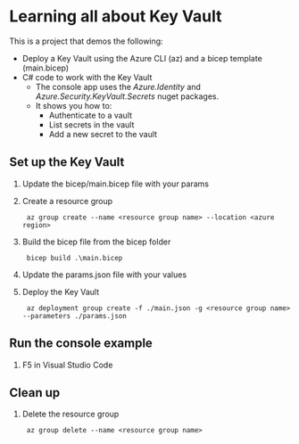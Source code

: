 # Learning all about Key Vault

This is a project that demos the following:

- Deploy a Key Vault using the Azure CLI (az) and a bicep template (main.bicep)
- C# code to work with the Key Vault
    - The console app uses the *Azure.Identity* and *Azure.Security.KeyVault.Secrets* nuget packages.
    - It shows you how to:
        - Authenticate to a vault
        - List secrets in the vault
        - Add a new secret to the vault

## Set up the Key Vault

1. Update the bicep/main.bicep file with your params
2. Create a resource group

        az group create --name <resource group name> --location <azure region>

3. Build the bicep file from the bicep folder

        bicep build .\main.bicep

4. Update the params.json file with your values
5. Deploy the Key Vault

        az deployment group create -f ./main.json -g <resource group name> --parameters ./params.json

## Run the console example

1. F5 in Visual Studio Code

## Clean up

1. Delete the resource group

        az group delete --name <resource group name>